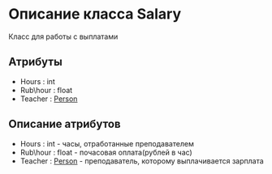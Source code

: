 # Описание класса Salary
Класс для работы с выплатами

## Атрибуты

* Hours : int
* Rub\hour : float
* Teacher : [Person](https://github.com/polinanch/Documents/blob/master/Person.md "объект класса Person")

## Описание атрибутов

* Hours : int - часы, отработанные преподавателем
* Rub\hour : float - почасовая оплата(рублей в час)
* Teacher : [Person](https://github.com/polinanch/Documents/blob/master/Person.md "объект класса Person") - преподаватель, которому выплачивается зарплата
